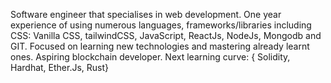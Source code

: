 Software engineer that specialises in web development. One year experience of using numerous languages, frameworks/libraries including CSS: Vanilla CSS, tailwindCSS, JavaScript, ReactJs, NodeJs, Mongodb and GIT. Focused on learning new technologies and mastering already learnt ones.
Aspiring blockchain developer.
Next learning curve: { Solidity, Hardhat, Ether.Js, Rust}
